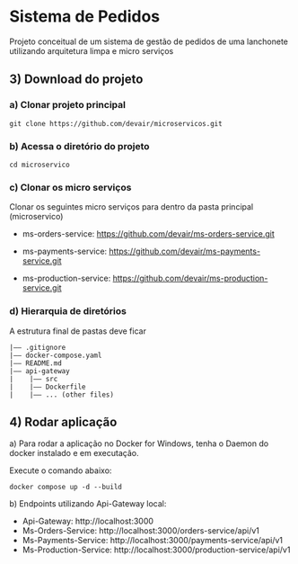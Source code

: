Sistema de Pedidos
===

Projeto conceitual de um sistema de gestão de pedidos de uma lanchonete utilizando arquitetura limpa e micro serviços



## 3) Download do projeto

### a) Clonar projeto principal

```
git clone https://github.com/devair/microservicos.git
```

### b) Acessa o diretório do projeto
```
cd microservico
```

### c) Clonar os micro serviços
Clonar os seguintes micro serviços para dentro da pasta principal (microservico)

* ms-orders-service: 
https://github.com/devair/ms-orders-service.git

* ms-payments-service: https://github.com/devair/ms-payments-service.git

* ms-production-service: https://github.com/devair/ms-production-service.git


### d) Hierarquia de diretórios

A estrutura final de pastas deve ficar

```
|—— .gitignore
|—— docker-compose.yaml
|—— README.md
|—— api-gateway
|    |—— src    
|    |—— Dockerfile
|    |—— ... (other files)
```


## 4) Rodar aplicação

a) Para rodar a aplicação no Docker for Windows, tenha o Daemon do docker instalado e em executação. 

Execute o comando abaixo:
```
docker compose up -d --build
```

b) Endpoints utilizando Api-Gateway local: 

* Api-Gateway: http://localhost:3000
* Ms-Orders-Service: http://localhost:3000/orders-service/api/v1
* Ms-Payments-Service: http://localhost:3000/payments-service/api/v1
* Ms-Production-Service: http://localhost:3000/production-service/api/v1

